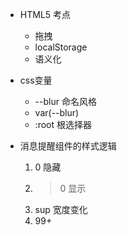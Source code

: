- HTML5 考点
    - 拖拽
    - localStorage
    - 语义化

- css变量
    - --blur 命名风格
    - var(--blur) 
    - :root 根选择器


- 消息提醒组件的样式逻辑
    1. 0 隐藏
    2. > 0 显示
    3. sup 宽度变化
    4. 99+